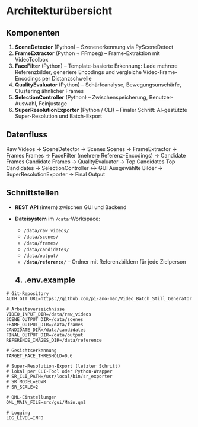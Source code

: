 # Architekturübersicht

## Komponenten
1. **SceneDetector** (Python) – Szenenerkennung via PySceneDetect
2. **FrameExtractor** (Python + FFmpeg) – Frame-Extraktion mit VideoToolbox
3. **FaceFilter** (Python) – Template-basierte Erkennung: Lade mehrere Referenzbilder, generiere Encodings und vergleiche Video-Frame-Encodings per Distanzschwelle
4. **QualityEvaluator** (Python) – Schärfeanalyse, Bewegungsunschärfe, Clustering ähnlicher Frames
5. **SelectionController** (Python) – Zwischenspeicherung, Benutzer-Auswahl, Feinjustage
6. **SuperResolutionExporter** (Python / CLI) – Finaler Schritt: AI-gestützte Super-Resolution und Batch-Export

## Datenfluss
Raw Videos → SceneDetector → Scenes
Scenes → FrameExtractor → Frames
Frames → FaceFilter (mehrere Referenz-Encodings) → Candidate Frames
Candidate Frames → QualityEvaluator → Top Candidates
Top Candidates → SelectionController ↔ GUI
Ausgewählte Bilder → SuperResolutionExporter → Final Output

## Schnittstellen
- **REST API** (intern) zwischen GUI und Backend
- **Dateisystem** im `/data`-Workspace:
  - `/data/raw_videos/`
  - `/data/scenes/`
  - `/data/frames/`
  - `/data/candidates/`
  - `/data/output/`
  - **`/data/reference/`** – Ordner mit Referenzbildern für jede Zielperson

  ## 4. .env.example
```env
# Git-Repository
AUTH_GIT_URL=https://github.com/pi-ano-man/Video_Batch_Still_Generator

# Arbeitsverzeichnisse
VIDEO_INPUT_DIR=/data/raw_videos
SCENE_OUTPUT_DIR=/data/scenes
FRAME_OUTPUT_DIR=/data/frames
CANDIDATE_DIR=/data/candidates
FINAL_OUTPUT_DIR=/data/output
REFERENCE_IMAGES_DIR=/data/reference

# Gesichtserkennung
TARGET_FACE_THRESHOLD=0.6

# Super-Resolution-Export (letzter Schritt)
# lokal per CLI-Tool oder Python-Wrapper
# SR_CLI_PATH=/usr/local/bin/sr_exporter
# SR_MODEL=EDVR
# SR_SCALE=2

# QML-Einstellungen
QML_MAIN_FILE=src/gui/Main.qml

# Logging
LOG_LEVEL=INFO